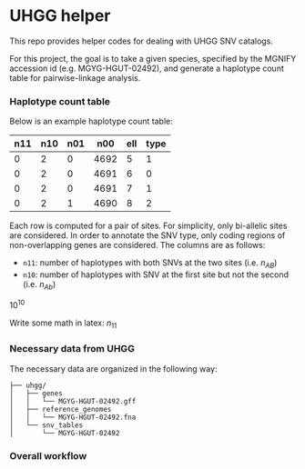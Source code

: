 # UHGG helper 

This repo provides helper codes for dealing with UHGG SNV catalogs.

For this project, the goal is to take a given species, specified by the MGNIFY accession id (e.g. MGYG-HGUT-02492), and generate a haplotype count table for pairwise-linkage analysis.
<!-- ## Table of Contents
- [Installation](#installation)
- [Usage](#usage)
- [Contributing](#contributing)
- [License](#license) -->

### Haplotype count table
Below is an example haplotype count table:

| n11 | n10 | n01 | n00  | ell | type |
|-----|-----|-----|------|-----|------|
|  0  |  2  |  0  | 4692 |  5  |  1   |
|  0  |  2  |  0  | 4691 |  6  |  0   |
|  0  |  2  |  0  | 4691 |  7  |  1   |
|  0  |  2  |  1  | 4690 |  8  |  2   |

Each row is computed for a pair of sites. For simplicity, only bi-allelic sites are considered. In order to annotate the SNV type, only coding regions of non-overlapping genes are considered. The columns are as follows:

- `n11`: number of haplotypes with both SNVs at the two sites (i.e. $n_{AB}$)
- `n10`: number of haplotypes with SNV at the first site but not the second (i.e. $n_{Ab}$)

$10^{10}$

Write some math in latex: $n_{11}$

### Necessary data from UHGG
The necessary data are organized in the following way:
```
├── uhgg/
│   ├── genes
│   │   └── MGYG-HGUT-02492.gff
│   ├── reference_genomes
│   │   └── MGYG-HGUT-02492.fna
│   └── snv_tables
│       └── MGYG-HGUT-02492
```

### Overall workflow

